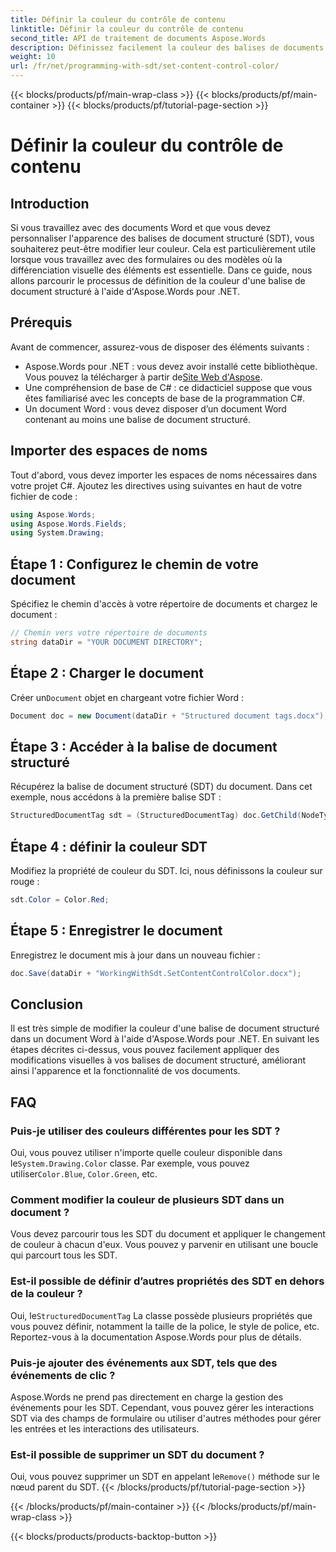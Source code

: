 ```yaml
---
title: Définir la couleur du contrôle de contenu
linktitle: Définir la couleur du contrôle de contenu
second_title: API de traitement de documents Aspose.Words
description: Définissez facilement la couleur des balises de documents structurés dans Word à l'aide d'Aspose.Words pour .NET. Personnalisez vos balises de documents structurés pour améliorer l'apparence de vos documents avec ce guide simple.
weight: 10
url: /fr/net/programming-with-sdt/set-content-control-color/
---
```


{{< blocks/products/pf/main-wrap-class >}}
{{< blocks/products/pf/main-container >}}
{{< blocks/products/pf/tutorial-page-section >}}

# Définir la couleur du contrôle de contenu

## Introduction

Si vous travaillez avec des documents Word et que vous devez personnaliser l'apparence des balises de document structuré (SDT), vous souhaiterez peut-être modifier leur couleur. Cela est particulièrement utile lorsque vous travaillez avec des formulaires ou des modèles où la différenciation visuelle des éléments est essentielle. Dans ce guide, nous allons parcourir le processus de définition de la couleur d'une balise de document structuré à l'aide d'Aspose.Words pour .NET.

## Prérequis

Avant de commencer, assurez-vous de disposer des éléments suivants :
-  Aspose.Words pour .NET : vous devez avoir installé cette bibliothèque. Vous pouvez la télécharger à partir de[Site Web d'Aspose](https://releases.aspose.com/words/net/).
- Une compréhension de base de C# : ce didacticiel suppose que vous êtes familiarisé avec les concepts de base de la programmation C#.
- Un document Word : vous devez disposer d’un document Word contenant au moins une balise de document structuré.

## Importer des espaces de noms

Tout d'abord, vous devez importer les espaces de noms nécessaires dans votre projet C#. Ajoutez les directives using suivantes en haut de votre fichier de code :

```csharp
using Aspose.Words;
using Aspose.Words.Fields;
using System.Drawing;
```

## Étape 1 : Configurez le chemin de votre document

Spécifiez le chemin d'accès à votre répertoire de documents et chargez le document :

```csharp
// Chemin vers votre répertoire de documents
string dataDir = "YOUR DOCUMENT DIRECTORY";
```

## Étape 2 : Charger le document

 Créer un`Document` objet en chargeant votre fichier Word :

```csharp
Document doc = new Document(dataDir + "Structured document tags.docx");
```

## Étape 3 : Accéder à la balise de document structuré

Récupérez la balise de document structuré (SDT) du document. Dans cet exemple, nous accédons à la première balise SDT :

```csharp
StructuredDocumentTag sdt = (StructuredDocumentTag) doc.GetChild(NodeType.StructuredDocumentTag, 0, true);
```

## Étape 4 : définir la couleur SDT

Modifiez la propriété de couleur du SDT. Ici, nous définissons la couleur sur rouge :

```csharp
sdt.Color = Color.Red;
```

## Étape 5 : Enregistrer le document

Enregistrez le document mis à jour dans un nouveau fichier :

```csharp
doc.Save(dataDir + "WorkingWithSdt.SetContentControlColor.docx");
```

## Conclusion

Il est très simple de modifier la couleur d'une balise de document structuré dans un document Word à l'aide d'Aspose.Words pour .NET. En suivant les étapes décrites ci-dessus, vous pouvez facilement appliquer des modifications visuelles à vos balises de document structuré, améliorant ainsi l'apparence et la fonctionnalité de vos documents.

## FAQ

### Puis-je utiliser des couleurs différentes pour les SDT ?

 Oui, vous pouvez utiliser n'importe quelle couleur disponible dans le`System.Drawing.Color` classe. Par exemple, vous pouvez utiliser`Color.Blue`, `Color.Green`, etc.

### Comment modifier la couleur de plusieurs SDT dans un document ?

Vous devez parcourir tous les SDT du document et appliquer le changement de couleur à chacun d'eux. Vous pouvez y parvenir en utilisant une boucle qui parcourt tous les SDT.

### Est-il possible de définir d’autres propriétés des SDT en dehors de la couleur ?

 Oui, le`StructuredDocumentTag` La classe possède plusieurs propriétés que vous pouvez définir, notamment la taille de la police, le style de police, etc. Reportez-vous à la documentation Aspose.Words pour plus de détails.

### Puis-je ajouter des événements aux SDT, tels que des événements de clic ?

Aspose.Words ne prend pas directement en charge la gestion des événements pour les SDT. Cependant, vous pouvez gérer les interactions SDT via des champs de formulaire ou utiliser d'autres méthodes pour gérer les entrées et les interactions des utilisateurs.

### Est-il possible de supprimer un SDT du document ?

 Oui, vous pouvez supprimer un SDT en appelant le`Remove()` méthode sur le nœud parent du SDT.
{{< /blocks/products/pf/tutorial-page-section >}}

{{< /blocks/products/pf/main-container >}}
{{< /blocks/products/pf/main-wrap-class >}}

{{< blocks/products/products-backtop-button >}}
